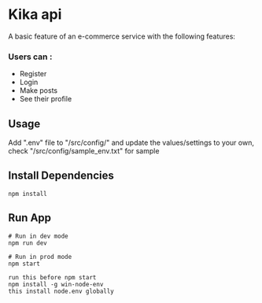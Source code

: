 # Kika api

A basic feature of an e-commerce service with the following features:

### Users can :

- Register
- Login
- Make posts 
- See their profile

## Usage

Add ".env" file to "/src/config/" and update the values/settings to your own, check "/src/config/sample_env.txt" for sample

## Install Dependencies

```
npm install
```

## Run App

```
# Run in dev mode
npm run dev

# Run in prod mode
npm start

run this before npm start
npm install -g win-node-env
this install node.env globally
```
